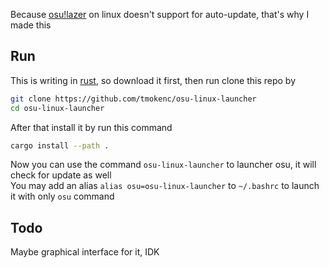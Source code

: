 Because [osu!lazer](https://github.com/ppy/osu) on linux doesn't support for auto-update, that's why I made this

## Run
This is writing in [rust](https://www.rust-lang.org/), so download it first, then run clone this repo by
```sh
git clone https://github.com/tmokenc/osu-linux-launcher
cd osu-linux-launcher
```

After that install it by run this command
```sh
cargo install --path .
```

Now you can use the command `osu-linux-launcher` to launcher osu, it will check for update as well<br>
You may add an alias `alias osu=osu-linux-launcher` to `~/.bashrc` to launch it with only `osu` command

## Todo
Maybe graphical interface for it, IDK
